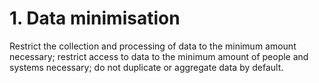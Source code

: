 # 1. Data minimisation

Restrict the collection and processing of data to the minimum amount necessary; restrict access to data to the minimum amount of people and systems necessary; do not duplicate or aggregate data by default.
